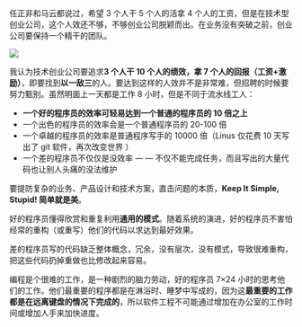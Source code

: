 [//title]: (技术公司的人效-好的程序员效率是普通程序员的10倍)
[//englishtitle]: (a-good-developer-is-10-times-more-efficient-than-an-average-developer)
[//category]: (career)
[//tags]: (创业公司,软件工程,招聘)
[//createtime]: (20200504)
[//updatetime]: (20200504)

任正非和马云都说过，希望 3 个人干 5 个人的活拿 4 个人的工资，但是在技术型创业公司，这个人效还不够，不够创业公司脱颖而出。在业务没有突破之前，创业公司要保持一个精干的团队。

![](https://cdn.liushiming.cn/img/20200504220538.png)

我认为技术创业公司要追求**3 个人干 10 个人的绩效，拿 7 个人的回报（工资+激励）**，即要找到**以一敌三**的人。要达到这样的人效并不是非常难，但招聘的时候要努力甄别。虽然明面上一天都是工作 8 小时，但是不同于流水线工人：

- **一个好的程序员的效率可轻易达到一个普通的程序员的 10 倍之上**
- 一个出色的程序员的效率会是一个普通程序员的 20-100 倍
- 一个卓越的程序员的效率是普通程序写手的 10000 倍（Linus 仅花费 10 天写出了 git 软件，再次改变世界 ）
- 一个差的程序员不仅仅是没效率 — — 不仅不能完成任务，而且写出的大量代码也让别人头痛的没法维护

要提防复杂的业务、产品设计和技术方案，直击问题的本质，**Keep It Simple, Stupid! 简单就是美**。

好的程序员懂得欣赏和重复利用**通用的模式**。随着系统的演进，好的程序员不害怕经常的重构（或重写）他们的代码以求达到最好效果。

差的程序员写的代码缺乏整体概念，冗余，没有层次，没有模式，导致很难重构，把这些代码扔掉重做也比修改起来容易。

编程是个很难的工作，是一种剧烈的脑力劳动，好的程序员 7×24 小时的思考他们的工作。他们最重要的程序都是在淋浴时、睡梦中写成的，因为这**最重要的工作都是在远离键盘的情况下完成的**，所以软件工程不可能通过增加在办公室的工作时间或增加人手来加快进度。
